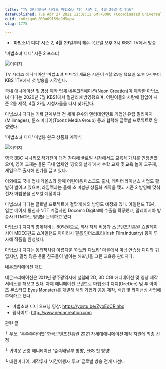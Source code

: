 ```yaml
---
title: "TV 애니메이션 시리즈 마법소녀 디디 시즌 2, 4월 29일 첫 방송"
datePublished: Tue Apr 27 2021 11:32:11 GMT+0000 (Coordinated Universal Time)
cuid: cm6zzqv8u000u09l59e9d5apw
slug: 1775

---
```



- '마법소녀 디디' 시즌 2, 4월 29일부터 매주 목요일 오후 3시 KBS1 TV에서 방송

'마법소녀 디디' 시즌 2 포스터

![이미지](https://cdn.hashnode.com/res/hashnode/image/upload/v1739248655641/f0662abf-d499-4b78-a04c-1dbe4dd34f88.jpeg)

TV 시리즈 애니메이션 ‘마법소녀 디디’의 새로운 시즌이 4월 29일 목요일 오후 3시부터 KBS 1TV에서 첫 방송을 시작한다.

국내 애니메이션 및 영상 제작 업체 네온크리에이션(Neon Creation)이 제작한 마법소녀 디디는 2020년 7월 KBS1에서 절찬리에 방영됐으며, 어린이들의 사랑에 힘입어 시즌 2를 제작, 4월 29일 시청자들을 다시 찾아간다.

마법소녀 디디는 기획 단계부터 전 세계 유수의 엔터테인먼트 기업인 유럽 밀리마지(Milimages), 툰즈 미디어(Toonz Media Group) 등과 협력해 글로벌 프로젝트로 완성됐다.

'마법소녀 디디' 마법봉 완구 상품화 계약식

![이미지](https://cdn.hashnode.com/res/hashnode/image/upload/v1739248658642/58fd2ca9-10a8-4697-90b2-d8f2cddf4865.jpeg)

영국 BBC 시나리오 작가진이 대거 참여해 글로벌 시장에서도 교육적 가치를 인정받았으며, 영어 교재는 물론 국내 업체인 ‘창의와 날개’에서 수학 교재 및 교육 놀이 교구재, 게임으로 출시해 인기를 끌고 있다.

이외에도 국내 업체 커올스와 함께 어린이용 마스크도 출시, 캐릭터 라이선스 사업도 활발히 벌이고 있으며, 라임멕과는 올해 초 마법봉 상품화 계약을 맺고 시즌 2 방영에 맞춰 전자 마법봉을 선보일 예정이다.

마법소녀 디디는 글로벌 프로젝트에 걸맞게 해외 방영도 예정돼 있다. 아일랜드 TG4, 일본 메이저 통신사 NTT 계열사인 Docomo Digital에 수출을 확정했고, 말레이시아 방송사 RTM과도 방영을 논의하고 있다.

마법소녀 디디의 총제작비는 80억원으로, 회사 자체 비용과 △콘텐츠진흥원 △말레이시아 MDEC펀드 △아일랜드 아이리시 필름 인더스트리(Irish Film industry) 등이 투자해 작품을 완성했다.

마법소녀 디디는 동화책처럼 아름다운 ‘아브라 다브라’ 마을에서 마법 연습생 디디와 귀엽지만, 말썽 많은 동물 친구들이 벌이는 해프닝을 그린 교육용 판타지다.

네온크리에이션 개요

네온크리에이션은 2011년 광주광역시에 설립돼 2D, 3D CGI 애니메이션 및 영상 제작 서비스를 해오고 있다. 자체 애니메이션 브랜드로 마법소녀 디디(DeeDee) 및 투 아이즈 몬스터(2 Eyes Monster)를 개발해 해외 기업과 공동 제작, 배급 및 라이선싱 사업에 주력하고 있다.

- 마법소녀 디디 오프닝 영상: https://youtu.be/ZyoEdCRlnbo
- 웹사이트: http://www.neoncreation.com

관련 글

└ 우쏘, ‘우쭈쭈마이펫’ 한국콘텐츠진흥원 2021 차세대애니메이션 제작 지원에 최종 선정

└ 귀여운 곤충 애니메이션 '숲속배달부 빙빙', EBS 첫 방영!

└ 대원미디어, 제작투자 ‘시간여행자 루크’ 글로벌 방송 전개 나선다